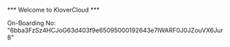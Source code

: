 *** Welcome to KloverCloud ***

On-Boarding No: &#34;6bba3FzSz4HCJoG63d403f9e65095000192643e7lWARF0J0JZouVX6Jur8&#34;
